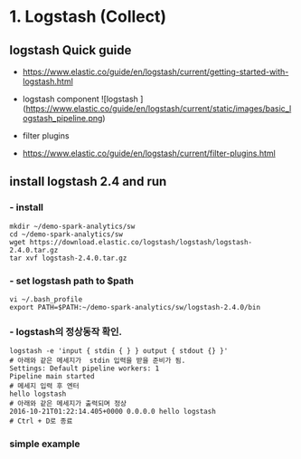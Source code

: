 # 1. Logstash (Collect)

## logstash Quick guide
 - https://www.elastic.co/guide/en/logstash/current/getting-started-with-logstash.html

- logstash component
![logstash ]
(https://www.elastic.co/guide/en/logstash/current/static/images/basic_logstash_pipeline.png)

- filter plugins
 - https://www.elastic.co/guide/en/logstash/current/filter-plugins.html


## install logstash 2.4  and run

### - install
```
mkdir ~/demo-spark-analytics/sw
cd ~/demo-spark-analytics/sw
wget https://download.elastic.co/logstash/logstash/logstash-2.4.0.tar.gz
tar xvf logstash-2.4.0.tar.gz
```


### - set logstash path to $path
```
vi ~/.bash_profile
export PATH=$PATH:~/demo-spark-analytics/sw/logstash-2.4.0/bin
```


### - logstash의 정상동작 확인.
```
logstash -e 'input { stdin { } } output { stdout {} }'
# 아래와 같은 메세지가  stdin 입력을 받을 준비가 됨.
Settings: Default pipeline workers: 1
Pipeline main started
# 메세지 입력 후 엔터
hello logstash
# 아래와 같은 메세지가 출력되며 정상
2016-10-21T01:22:14.405+0000 0.0.0.0 hello logstash
# Ctrl + D로 종료
```



### simple example
